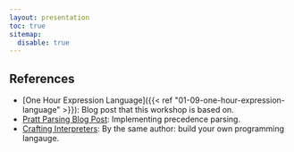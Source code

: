 ```yaml
---
layout: presentation
toc: true
sitemap:
  disable: true
---
```


## References

- [One Hour Expression Language]({{< ref "01-09-one-hour-expression-language" >}}):
  Blog post that this workshop is based on.
- [Pratt Parsing Blog Post](https://journal.stuffwithstuff.com/2011/03/19/pratt-parsers-expression-parsing-made-easy/): Implementing precedence parsing.
- [Crafting Interpreters](https://craftinginterpreters.com/): By the same
  author: build your own programming langauge.

